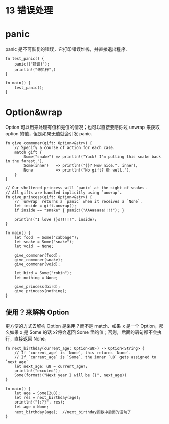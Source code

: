 # 13 错误处理

# panic

panic 是不可恢复的错误，它打印错误堆栈，并直接退出程序.

```
fn test_panic() {
    panic!("错误!");
    println!("未执行",)
}

fn main() {
    test_panic();
}

```

# Option&wrap

Option 可以用来处理有值和无值的情况；也可以直接要陪你过 unwrap 来获取 option 的值，但是如果无值就会引发 panic.

```
fn give_commoner(gift: Option<&str>) {
    // Specify a course of action for each case.
    match gift {
        Some("snake") => println!("Yuck! I'm putting this snake back in the forest."),
        Some(inner)   => println!("{}? How nice.", inner),
        None          => println!("No gift? Oh well."),
    }
}

// Our sheltered princess will `panic` at the sight of snakes.
// All gifts are handled implicitly using `unwrap`.
fn give_princess(gift: Option<&str>) {
    // `unwrap` returns a `panic` when it receives a `None`.
    let inside = gift.unwrap();
    if inside == "snake" { panic!("AAAaaaaa!!!!"); }

    println!("I love {}s!!!!!", inside);
}

fn main() {
    let food  = Some("cabbage");
    let snake = Some("snake");
    let void  = None;

    give_commoner(food);
    give_commoner(snake);
    give_commoner(void);

    let bird = Some("robin");
    let nothing = None;

    give_princess(bird);
    give_princess(nothing);
}
```

## 使用？来解构 Option

更方便的方式去解构 Option 是采用？而不是 match、如果 x 是一个 Option，那么如果 x 是 Some 的话 x?将会返回 Some 里的值；否则，后面的语句都不会执行，直接返回 None。

```
fn next_birthday(current_age: Option<u8>) -> Option<String> {
    // If `current_age` is `None`, this returns `None`.
    // If `current_age` is `Some`, the inner `u8` gets assigned to `next_age`
    let next_age: u8 = current_age?;
    println!("excuted");
    Some(format!("Next year I will be {}", next_age))
}

fn main() {
    let age = Some(2u8);
    let res = next_birthday(age);
    println!("{:?}", res);
    let age = None;
    next_birthday(age);  //next_birthday函数中后面的语句了
}

```
